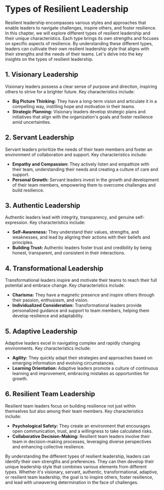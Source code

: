 Types of Resilient Leadership
======================================

Resilient leadership encompasses various styles and approaches that enable leaders to navigate challenges, inspire others, and foster resilience. In this chapter, we will explore different types of resilient leadership and their unique characteristics. Each type brings its own strengths and focuses on specific aspects of resilience. By understanding these different types, leaders can cultivate their own resilient leadership style that aligns with their strengths and the needs of their teams. Let's delve into the key insights on the types of resilient leadership.

**1. Visionary Leadership**
---------------------------

Visionary leaders possess a clear sense of purpose and direction, inspiring others to strive for a brighter future. Key characteristics include:

* **Big Picture Thinking:** They have a long-term vision and articulate it in a compelling way, instilling hope and motivation in their teams.
* **Strategic Planning:** Visionary leaders develop strategic plans and initiatives that align with the organization's goals and foster resilience amid uncertainties.

**2. Servant Leadership**
-------------------------

Servant leaders prioritize the needs of their team members and foster an environment of collaboration and support. Key characteristics include:

* **Empathy and Compassion:** They actively listen and empathize with their team, understanding their needs and creating a culture of care and support.
* **Personal Growth:** Servant leaders invest in the growth and development of their team members, empowering them to overcome challenges and build resilience.

**3. Authentic Leadership**
---------------------------

Authentic leaders lead with integrity, transparency, and genuine self-expression. Key characteristics include:

* **Self-Awareness:** They understand their values, strengths, and weaknesses, and lead by aligning their actions with their beliefs and principles.
* **Building Trust:** Authentic leaders foster trust and credibility by being honest, transparent, and consistent in their interactions.

**4. Transformational Leadership**
----------------------------------

Transformational leaders inspire and motivate their teams to reach their full potential and embrace change. Key characteristics include:

* **Charisma:** They have a magnetic presence and inspire others through their passion, enthusiasm, and vision.
* **Individualized Consideration:** Transformational leaders provide personalized guidance and support to team members, helping them develop resilience and adaptability.

**5. Adaptive Leadership**
--------------------------

Adaptive leaders excel in navigating complex and rapidly changing environments. Key characteristics include:

* **Agility:** They quickly adapt their strategies and approaches based on emerging information and evolving circumstances.
* **Learning Orientation:** Adaptive leaders promote a culture of continuous learning and improvement, embracing mistakes as opportunities for growth.

**6. Resilient Team Leadership**
--------------------------------

Resilient team leaders focus on building resilience not just within themselves but also among their team members. Key characteristics include:

* **Psychological Safety:** They create an environment that encourages open communication, trust, and a willingness to take calculated risks.
* **Collaborative Decision-Making:** Resilient team leaders involve their team in decision-making processes, leveraging diverse perspectives and enhancing collective resilience.

By understanding the different types of resilient leadership, leaders can identify their own strengths and preferences. They can then develop their unique leadership style that combines various elements from different types. Whether it's visionary, servant, authentic, transformational, adaptive, or resilient team leadership, the goal is to inspire others, foster resilience, and lead with unwavering determination in the face of challenges.
